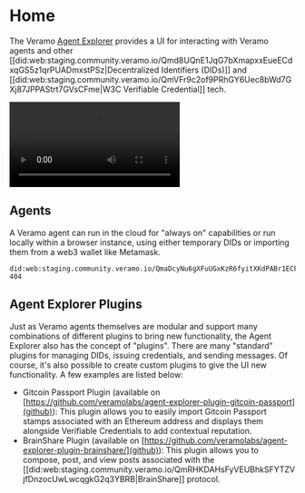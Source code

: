 # Home

The Veramo [Agent Explorer](./Agent%20explorer.md) provides a UI for interacting with Veramo agents and other [[did:web:staging.community.veramo.io/Qmd8UQnE1JqG7bXmapxxEueECdxqGS5z1qrPUADmxstPSz|Decentralized Identifiers (DIDs)]] and [[did:web:staging.community.veramo.io/QmVFr9c2of9PRhGY6Uec8bWd7GXj87JPPAStrt7GVsCFme|W3C Verifiable Credential]] tech.

![disovery](https://github.com/veramolabs/agent-explorer/raw/feat/docs/docs/videos/discovery.webm)


## Agents

A Veramo agent can run in the cloud for "always on" capabilities or run locally within a browser instance, using either temporary DIDs or importing them from a web3 wallet like Metamask.

```vc+multihash
did:web:staging.community.veramo.io/QmaDcyNu6gXFuUGxKzR6fyitXKdPABr1ECFv8dGR6N5L1K#0-404
```

## Agent Explorer Plugins

Just as Veramo agents themselves are modular and support many combinations of different plugins to bring new functionality, the Agent Explorer also has the concept of "plugins". There are many "standard" plugins for managing DIDs, issuing credentials, and sending messages. Of course, it's also possible to create custom plugins to give the UI new functionality. A few examples are listed below:

* Gitcoin Passport Plugin (available on [https://github.com/veramolabs/agent-explorer-plugin-gitcoin-passport](github)): This plugin allows you to easily import Gitcoin Passport stamps associated with an Ethereum address and displays them alongside Verifiable Credentials to add contextual reputation.
* BrainShare Plugin (available on [https://github.com/veramolabs/agent-explorer-plugin-brainshare/](github)): This plugin allows you to compose, post, and view posts associated with the [[did:web:staging.community.veramo.io/QmRHKDAHsFyVEUBhkSFYTZVjfDnzocUwLwcqgkG2q3YBRB|BrainShare]] protocol.